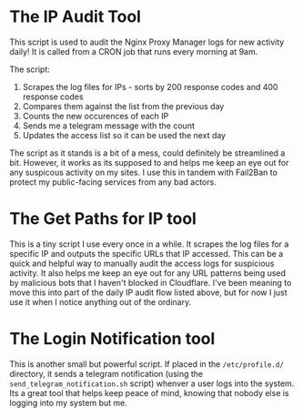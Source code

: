 # The IP Audit Tool

This script is used to audit the Nginx Proxy Manager logs for new activity daily!
It is called from a CRON job that runs every morning at 9am.

The script:
  1. Scrapes the log files for IPs - sorts by 200 response codes and 400 response codes
  2. Compares them against the list from the previous day
  3. Counts the new occurences of each IP
  4. Sends me a telegram message with the count
  5. Updates the access list so it can be used the next day

The script as it stands is a bit of a mess, could definitely be streamlined a bit. However, it works as its supposed to and helps me keep an eye out for any suspicous activity on my sites.
I use this in tandem with Fail2Ban to protect my public-facing services from any bad actors.

# The Get Paths for IP tool

This is a tiny script I use every once in a while. It scrapes the log files for a specific IP and outputs the specific URLs that IP accessed.
This can be a quick and helpful way to manually audit the access logs for suspicious activity. It also helps me keep an eye out for any URL patterns being used by malicious bots that I haven't blocked in Cloudflare.
I've been meaning to move this into part of the daily IP audit flow listed above, but for now I just use it when I notice anything out of the ordinary.

# The Login Notification tool

This is another small but powerful script. If placed in the `/etc/profile.d/` directory, it sends a telegram notification (using the `send_telegram_notification.sh` script) whenver a user logs into the system.
Its a great tool that helps keep peace of mind, knowing that nobody else is logging into my system but me.
